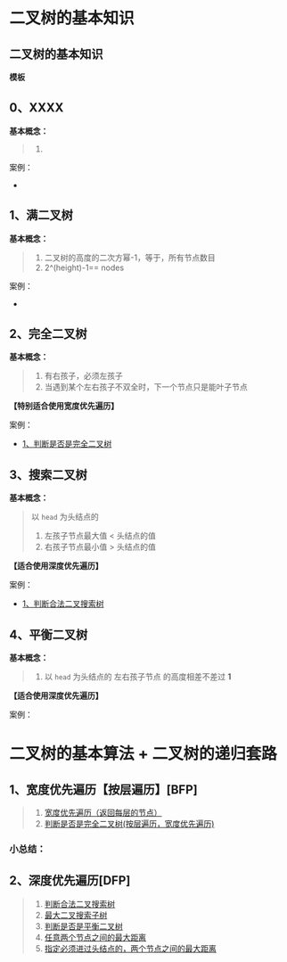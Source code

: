 # 二叉树的基本知识

## 二叉树的基本知识

<b>模板</b>
## 0、XXXX

**基本概念：**

> 1. 

案例：
- []()


## 1、满二叉树

**基本概念：**

> 1. 二叉树的高度的二次方幂-1，等于，所有节点数目
> 1. 2^(height)-1== nodes

案例：
- []()


## 2、完全二叉树

**基本概念：**

> 1. 有右孩子，必须左孩子
> 2. 当遇到某个左右孩子不双全时，下一个节点只是能叶子节点

**【特别适合使用宽度优先遍历】**

案例：
- [1、判断是否是完全二叉树](Tree_BFP_IsCBT_Demo01.java)


## 3、搜索二叉树

**基本概念：**

> 以 `head` 为头结点的
> 1. 左孩子节点最大值 < 头结点的值
> 2. 右孩子节点最小值 > 头结点的值

**【适合使用深度优先遍历】**

案例：
- [1、判断合法二叉搜索树](Tree_DFP_IsValidBST.java)


## 4、平衡二叉树
**基本概念：**

> 1. 以 `head` 为头结点的 左右孩子节点 的高度相差不差过 **1**

**【适合使用深度优先遍历】**

案例：


# 二叉树的基本算法 + 二叉树的递归套路


## 1、宽度优先遍历【按层遍历】[BFP]

> 1. [宽度优先遍历（返回每层的节点）](Tree_BF_Application_Demo01.java)
> 1. [判断是否是完全二叉树(按层遍历，宽度优先遍历)](Tree_BFP_IsCBT_Demo01.java)

### **小总结：**


## 2、深度优先遍历[DFP]

> 1. [判断合法二叉搜索树](Tree_DFP_IsValidBST.java)
> 1. [最大二叉搜索子树](Tree_DFP_IsValidBST.java)
> 1. [判断是否是平衡二叉树](Tree_DFP_ISBalance.java)
> 1. [任意两个节点之间的最大距离](Tree_DFP_MaxDistance.java)
> 1. [指定必须进过头结点的，两个节点之间的最大距离](Tree_DFP_MaxDistance2.java)

